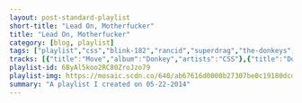 ```yaml
---
layout: post-standard-playlist
short-title: "Lead On, Motherfucker"
title: "Lead On, Motherfucker"
category: [blog, playlist]
tags: ["playlist","css","blink-182","rancid","superdrag","the-donkeys","ok-go","grizzly-bear","the-faint","the-lighthouse-and-the-whaler","wu-tang-clan","the-long-winters","the-statler-brothers","ben-kweller","harley-poe","rancid","the-starting-line","grizzly-bear"]
tracks: [{"title":"Move","album":"Donkey","artists":"CSS"},{"title":"Dogs Eating Dogs","album":"Dogs Eating Dogs","artists":"blink-182"},{"title":"Ghost Band","album":"Indestructible","artists":"Rancid"},{"title":"Hellbent","album":"Head Trip In Every Key","artists":"Superdrag"},{"title":"I Like The Way You Walk","album":"Born With Stripes","artists":"The Donkeys"},{"title":"A Good Idea At The Time","album":"Oh No","artists":"OK Go"},{"title":"Sleeping Ute","album":"Shields","artists":"Grizzly Bear"},{"title":"Posed To Death","album":"Danse Macabre","artists":"The Faint"},{"title":"Pioneers","album":"This Is an Adventure","artists":"The Lighthouse And The Whaler"},{"title":"Gravel Pit","album":"Legend Of The Wu-Tang: Wu-Tang Clan's Greatest Hits","artists":"Wu-Tang Clan"},{"title":"Teaspoon","album":"Putting the Days to Bed","artists":"The Long Winters"},{"title":"Flowers On the Wall","album":"Flowers On The Wall: The Essential Statler Brothers 1964-1969","artists":"The Statler Brothers"},{"title":"Mean To Me","album":"Go Fly A Kite","artists":"Ben Kweller"},{"title":"The Object of My Affection - Live","album":"The Dead and the Naked","artists":"Harley Poe"},{"title":"Born Frustrated","album":"Indestructible","artists":"Rancid"},{"title":"Hello Houston","album":"Say It Like You Mean It","artists":"The Starting Line"},{"title":"Yet Again","album":"Shields","artists":"Grizzly Bear"}]
playlist-id: 6ByAl5koo2RC80ZroJzo79
playlist-img: https://mosaic.scdn.co/640/ab67616d0000b27307be0c19180dcd94304d045cab67616d0000b273118bf9d163dbbce00d80eadeab67616d0000b273746b968ce3c1dd937b900d21ab67616d0000b273b4d6e44a1a58a9bdcd1edee7
summary: "A playlist I created on 05-22-2014"
---
```

